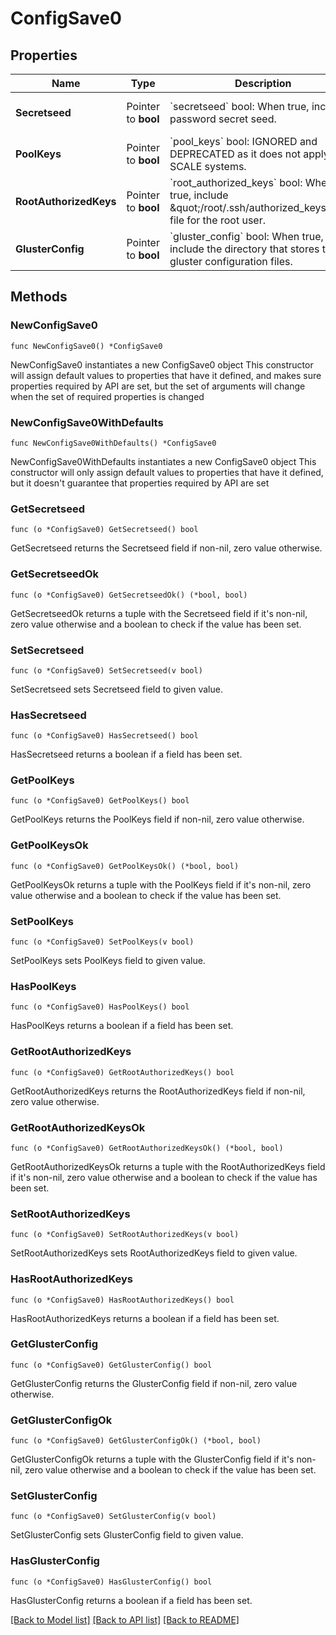 # ConfigSave0

## Properties

Name | Type | Description | Notes
------------ | ------------- | ------------- | -------------
**Secretseed** | Pointer to **bool** | &#x60;secretseed&#x60; bool: When true, include password secret seed. | [optional] [default to false]
**PoolKeys** | Pointer to **bool** | &#x60;pool_keys&#x60; bool: IGNORED and DEPRECATED as it does not apply on SCALE systems. | [optional] [default to false]
**RootAuthorizedKeys** | Pointer to **bool** | &#x60;root_authorized_keys&#x60; bool: When true, include \&quot;/root/.ssh/authorized_keys\&quot; file for the root user. | [optional] [default to false]
**GlusterConfig** | Pointer to **bool** | &#x60;gluster_config&#x60; bool: When true, include the directory that stores the gluster configuration files. | [optional] [default to false]

## Methods

### NewConfigSave0

`func NewConfigSave0() *ConfigSave0`

NewConfigSave0 instantiates a new ConfigSave0 object
This constructor will assign default values to properties that have it defined,
and makes sure properties required by API are set, but the set of arguments
will change when the set of required properties is changed

### NewConfigSave0WithDefaults

`func NewConfigSave0WithDefaults() *ConfigSave0`

NewConfigSave0WithDefaults instantiates a new ConfigSave0 object
This constructor will only assign default values to properties that have it defined,
but it doesn't guarantee that properties required by API are set

### GetSecretseed

`func (o *ConfigSave0) GetSecretseed() bool`

GetSecretseed returns the Secretseed field if non-nil, zero value otherwise.

### GetSecretseedOk

`func (o *ConfigSave0) GetSecretseedOk() (*bool, bool)`

GetSecretseedOk returns a tuple with the Secretseed field if it's non-nil, zero value otherwise
and a boolean to check if the value has been set.

### SetSecretseed

`func (o *ConfigSave0) SetSecretseed(v bool)`

SetSecretseed sets Secretseed field to given value.

### HasSecretseed

`func (o *ConfigSave0) HasSecretseed() bool`

HasSecretseed returns a boolean if a field has been set.

### GetPoolKeys

`func (o *ConfigSave0) GetPoolKeys() bool`

GetPoolKeys returns the PoolKeys field if non-nil, zero value otherwise.

### GetPoolKeysOk

`func (o *ConfigSave0) GetPoolKeysOk() (*bool, bool)`

GetPoolKeysOk returns a tuple with the PoolKeys field if it's non-nil, zero value otherwise
and a boolean to check if the value has been set.

### SetPoolKeys

`func (o *ConfigSave0) SetPoolKeys(v bool)`

SetPoolKeys sets PoolKeys field to given value.

### HasPoolKeys

`func (o *ConfigSave0) HasPoolKeys() bool`

HasPoolKeys returns a boolean if a field has been set.

### GetRootAuthorizedKeys

`func (o *ConfigSave0) GetRootAuthorizedKeys() bool`

GetRootAuthorizedKeys returns the RootAuthorizedKeys field if non-nil, zero value otherwise.

### GetRootAuthorizedKeysOk

`func (o *ConfigSave0) GetRootAuthorizedKeysOk() (*bool, bool)`

GetRootAuthorizedKeysOk returns a tuple with the RootAuthorizedKeys field if it's non-nil, zero value otherwise
and a boolean to check if the value has been set.

### SetRootAuthorizedKeys

`func (o *ConfigSave0) SetRootAuthorizedKeys(v bool)`

SetRootAuthorizedKeys sets RootAuthorizedKeys field to given value.

### HasRootAuthorizedKeys

`func (o *ConfigSave0) HasRootAuthorizedKeys() bool`

HasRootAuthorizedKeys returns a boolean if a field has been set.

### GetGlusterConfig

`func (o *ConfigSave0) GetGlusterConfig() bool`

GetGlusterConfig returns the GlusterConfig field if non-nil, zero value otherwise.

### GetGlusterConfigOk

`func (o *ConfigSave0) GetGlusterConfigOk() (*bool, bool)`

GetGlusterConfigOk returns a tuple with the GlusterConfig field if it's non-nil, zero value otherwise
and a boolean to check if the value has been set.

### SetGlusterConfig

`func (o *ConfigSave0) SetGlusterConfig(v bool)`

SetGlusterConfig sets GlusterConfig field to given value.

### HasGlusterConfig

`func (o *ConfigSave0) HasGlusterConfig() bool`

HasGlusterConfig returns a boolean if a field has been set.


[[Back to Model list]](../README.md#documentation-for-models) [[Back to API list]](../README.md#documentation-for-api-endpoints) [[Back to README]](../README.md)


